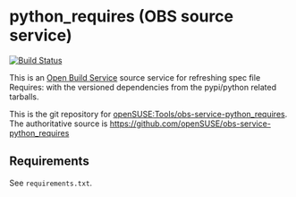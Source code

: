 # python_requires (OBS source service)
[![Build Status](https://travis-ci.org/openSUSE/obs-service-python_requires.svg?branch=master)](https://travis-ci.org/openSUSE/obs-service-python_requires)

This is an [Open Build Service](http://openbuildservice.org/) source service for refreshing spec file Requires: with the versioned dependencies from the pypi/python related tarballs.

This is the git repository for [openSUSE:Tools/obs-service-python_requires](https://build.opensuse.org/package/show/openSUSE:Tools/obs-service-python_requires). The authoritative source is https://github.com/openSUSE/obs-service-python_requires

## Requirements
See ```requirements.txt```.
